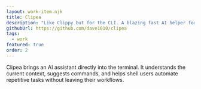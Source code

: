 ```yaml
---
layout: work-item.njk
title: Clipea
description: "Like Clippy but for the CLI. A blazing fast AI helper for your command line."
githubUrl: https://github.com/dave1010/clipea
tags:
  - work
featured: true
order: 2
---
```

Clipea brings an AI assistant directly into the terminal. It understands the current context, suggests commands, and helps
shell users automate repetitive tasks without leaving their workflows.
